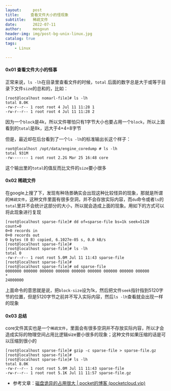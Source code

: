 ```yaml
---
layout:     post
title:     查看文件大小的怪现象
subtitle:   稀疏文件
date:       2022-07-11
author:     mengxun
header-img: img/post-bg-unix-linux.jpg
catalog: true
tags:
    - Linux

---
```


#### 0x01 查看文件大小的怪事

正常来说，`ls -lh`在目录里查看文件的时候，`total` 后面的数字总是大于或等于目录下文件`size`的总和的，比如：
```
[root@localhost nomarl-file]# ls -lh
total 8.0K
-rw-r--r-- 1 root root 4 Jul 11 11:28 1
-rw-r--r-- 1 root root 4 Jul 11 11:28 2
```
因为一个`block`是4k，所以文件哪怕只有1字节大小也要占用一个`block`，所以上面看到的`total`是8k，远大于4+4=8字节

但是，最近却在后台看到了一个`ls -lh`的标准输出长这个样子：
```
root@localhost /opt/data/engine_coredump # ls -lh
total 931M
-rw------- 1 root root 2.2G Mar 25 16:48 core
```
这个输出里的`total`的值反而比文件的`size`要小很多

#### 0x02 稀疏文件

在google上搜了下，发现有种场景确实会出现这种比较怪异的现象，那就是所谓的`稀疏文件`，这种文件里面有很多空洞，并不会存放实际内容，而`du`命令或者`ls`的`total`里并不会统计这部分的大小，所以就会造成上面的现象。用如下的方式可以将此现象进行复现

```
[root@localhost sparse-file]# dd of=sparse-file bs=1k seek=5120 count=0
0+0 records in
0+0 records out
0 bytes (0 B) copied, 6.1027e-05 s, 0.0 kB/s
[root@localhost sparse-file]#
[root@localhost sparse-file]# ls -lh
total 0
-rw-r--r-- 1 root root 5.0M Jul 11 11:43 sparse-file
[root@localhost sparse-file]#
[root@localhost sparse-file]# od sparse-file
0000000 000000 000000 000000 000000 000000 000000 000000 000000
*
24000000
```

上面命令的意思就是说，把`block-size`设为1k，然后把文件`seek`指针指到5120字节的位置，但是5120字节之前并不写入实际内容，然后`ls -lh`查看就会出现一样的现象

#### 0x03 总结

core文件其实也是一个`稀疏文件`，里面会有很多空洞并不存放实际内容，所以才会造成实际的物理空间占用比逻辑size要小很多的现象；这种文件如果压缩的话是可以压缩到很小的
```
[root@localhost sparse-file]# gzip -c sparse-file > sparse-file.gz
[root@localhost sparse-file]#
[root@localhost sparse-file]# ls -lh
total 8.0K
-rw-r--r-- 1 root root 5.0M Jul 11 11:43 sparse-file
-rw-r--r-- 1 root root 5.1K Jul 11 11:57 sparse-file.gz
```

- 参考文章：[磁盘诡异的占用很大 | pocket的博客 (pocketcloud.vip)](https://pocketcloud.vip/2019/12/19/%E7%A3%81%E7%9B%98%E8%AF%A1%E5%BC%82%E7%9A%84%E5%8D%A0%E7%94%A8%E5%BE%88%E5%A4%A7/)
